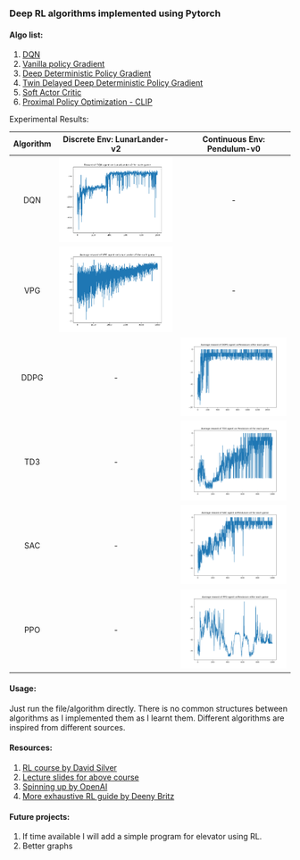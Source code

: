 ### Deep RL algorithms implemented using Pytorch

#### Algo list:
1. [DQN](https://github.com/akashe/DeepReinforcementLearning/blob/main/DQN.py) 
2. [Vanilla policy Gradient](https://github.com/akashe/DeepReinforcementLearning/blob/main/vanilla_policy_gradient.py)
3. [Deep Deterministic Policy Gradient](https://github.com/akashe/DeepReinforcementLearning/blob/main/ddpg.py)
4. [Twin Delayed Deep Deterministic Policy Gradient](https://github.com/akashe/DeepReinforcementLearning/blob/main/td3.py)
5. [Soft Actor Critic](https://github.com/akashe/DeepReinforcementLearning/blob/main/SoftActorCritic.py)
6. [Proximal Policy Optimization - CLIP](https://github.com/akashe/DeepReinforcementLearning/blob/main/ppo_clip.py)

Experimental Results:

|Algorithm| Discrete Env: LunarLander-v2 | Continuous Env: Pendulum-v0 |
| :---: | :---: | :---: |
| DQN | ![LunnarLander-DQN](https://raw.githubusercontent.com/akashe/DeepReinforcementLearning/main/figures/DQN_Lunar_lander_rewards.png) | - |
| VPG | ![LunarLander-VPG](https://raw.githubusercontent.com/akashe/DeepReinforcementLearning/main/figures/VPG_LunarLander-v2_rewards.png) | - |
| DDPG | - | ![Pendulum-DDPG](https://raw.githubusercontent.com/akashe/DeepReinforcementLearning/main/figures/DDPG_Pendulum-v0_rewards.png)| 
| TD3 | - | ![Pendulum-TD3](https://raw.githubusercontent.com/akashe/DeepReinforcementLearning/main/figures/TD3_Pendulum_rewards.png) |
| SAC | - | ![Pendulum-SAC](https://raw.githubusercontent.com/akashe/DeepReinforcementLearning/main/figures/SAC_Pendulum-v0_rewards.png) |
| PPO | - | ![Pendulum-PPO](https://raw.githubusercontent.com/akashe/DeepReinforcementLearning/main/figures/PPO_Pendulum-v0_rewards.png) |

#### Usage:
Just run the file/algorithm directly. There is no common structures between algorithms as I implemented them as I learnt them. 
Different algorithms are inspired from different sources.

#### Resources:
1. [RL course by David Silver](https://www.youtube.com/watch?v=KHZVXao4qXs&list=PLqYmG7hTraZDM-OYHWgPebj2MfCFzFObQ&index=7)
2. [Lecture slides for above course](https://www.davidsilver.uk/teaching/)
3. [Spinning up by OpenAI](https://spinningup.openai.com)
3. [More exhaustive RL guide by Deeny Britz](https://github.com/dennybritz/reinforcement-learning)

#### Future projects:
1. If time available I will add a simple program for elevator using RL.
2. Better graphs